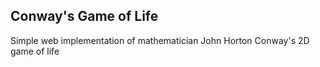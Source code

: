 ## Conway's Game of Life

Simple web implementation of mathematician John Horton Conway's 2D game of life
